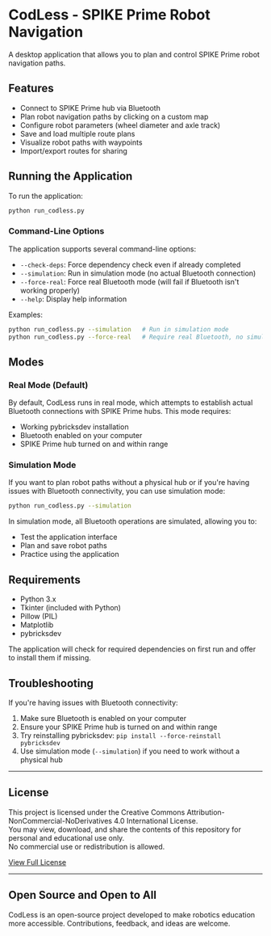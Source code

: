# CodLess - SPIKE Prime Robot Navigation

A desktop application that allows you to plan and control SPIKE Prime robot navigation paths.

## Features

- Connect to SPIKE Prime hub via Bluetooth
- Plan robot navigation paths by clicking on a custom map
- Configure robot parameters (wheel diameter and axle track)
- Save and load multiple route plans
- Visualize robot paths with waypoints
- Import/export routes for sharing

## Running the Application

To run the application:

```bash
python run_codless.py
```

### Command-Line Options

The application supports several command-line options:

- `--check-deps`: Force dependency check even if already completed
- `--simulation`: Run in simulation mode (no actual Bluetooth connection)
- `--force-real`: Force real Bluetooth mode (will fail if Bluetooth isn't working properly)
- `--help`: Display help information

Examples:
```bash
python run_codless.py --simulation   # Run in simulation mode
python run_codless.py --force-real   # Require real Bluetooth, no simulation fallback
```

## Modes

### Real Mode (Default)

By default, CodLess runs in real mode, which attempts to establish actual Bluetooth connections with SPIKE Prime hubs. This mode requires:

- Working pybricksdev installation
- Bluetooth enabled on your computer
- SPIKE Prime hub turned on and within range

### Simulation Mode

If you want to plan robot paths without a physical hub or if you're having issues with Bluetooth connectivity, you can use simulation mode:

```bash
python run_codless.py --simulation
```

In simulation mode, all Bluetooth operations are simulated, allowing you to:
- Test the application interface
- Plan and save robot paths
- Practice using the application

## Requirements

- Python 3.x
- Tkinter (included with Python)
- Pillow (PIL)
- Matplotlib
- pybricksdev

The application will check for required dependencies on first run and offer to install them if missing.

## Troubleshooting

If you're having issues with Bluetooth connectivity:

1. Make sure Bluetooth is enabled on your computer
2. Ensure your SPIKE Prime hub is turned on and within range
3. Try reinstalling pybricksdev: `pip install --force-reinstall pybricksdev`
4. Use simulation mode (`--simulation`) if you need to work without a physical hub

---

## License

This project is licensed under the Creative Commons Attribution-NonCommercial-NoDerivatives 4.0 International License.  
You may view, download, and share the contents of this repository for personal and educational use only.  
No commercial use or redistribution is allowed.

[View Full License](https://creativecommons.org/licenses/by-nc-nd/4.0/)

---

## Open Source and Open to All

CodLess is an open-source project developed to make robotics education more accessible. Contributions, feedback, and ideas are welcome.
